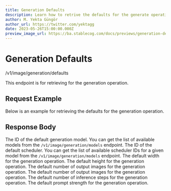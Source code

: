 ```yaml
---
title: Generation Defaults
description: Learn how to retrive the defaults for the generate operation using Stablecog API.
author: M. Yekta Güngör
author_url: https://twitter.com/yektagg
date: 2023-05-26T15:00:00.000Z
preview_image_url: https://ba.stablecog.com/docs/previews/generation-defaults.jpg
---
```


<script>
	import TypescriptRequest from './request/typescript.md';
	import PythonRequest from './request/python.md';
	import CurlRequest from './request/curl.md';
	import Response from './request/response.json';
	import Tabs from '$components/docs/tabs/Tabs.svelte';
	import Tab from '$components/docs/tabs/Tab.svelte';
	import RequestLine from '$components/docs/RequestLine.svelte';
	import Spacer from '$components/docs/Spacer.svelte';
	import Property from '$components/docs/Property.svelte';
	import Expandible from '$components/docs/Expandible.svelte';
	import CollapsibleJSON from '$components/docs/collapsibleJSON/CollapsibleJSON.svelte';
	import Code from '$components/docs/Code.svelte';
</script>

# Generation Defaults

<RequestLine method='GET'>
	/v1/image/generation/defaults
</RequestLine>

This endpoint is for retrieving for the generation operation.

## Request Example

Below is an example for retrieving the defaults for the generation operation.

<Tabs>
	<Tab value="cURL">
		<CurlRequest />
	</Tab>
	<Tab value="TypeScript">
		<TypescriptRequest />
	</Tab>
	<Tab value="Python">
		<PythonRequest />
	</Tab>
</Tabs>

<CollapsibleJSON json={Response} title="Response"/>

<Spacer/>

## Response Body

<Property name="model_id" type="TGenerationModelID" typeModifier="enum">
	The ID of the default generation model.
	<Expandible title="TGenerationModelID" yPadding>
		You can get the list of available models from the <Code href='/docs/v1/api-reference/image/generation/models'>/v1/image/generation/models</Code> endpoint.
	</Expandible>
</Property>
<Property name="scheduler_id" type="TGenerationSchedulerID" typeModifier="enum">
	The ID of the default scheduler.
	<Expandible title="TGenerationSchedulerID" yPadding>
		You can get the list of available scheduler IDs for a given model from the <Code href='/docs/v1/api-reference/image/generation/models'>/v1/image/generation/models</Code> endpoint.
	</Expandible>
</Property>
<Property name="width" type="int" min={256} max={1024}>
	The default width for the generation operation.
</Property>
<Property name="height" type="int" min={256} max={1024}>
	The default height for the generation operation.
</Property>
<Property name="num_outputs" type="int" min={1} max={4}>
	The default number of output images for the generation operation.
</Property>
<Property name="guidance_scale" type="float" min={1} max={20}>
	The default number of output images for the generation operation.
</Property>
<Property name="inference_steps" type="int" min={10} max={50}>
	The default number of inference steps for the generation operation.
</Property>
<Property name="prompt_strength" type="float" min={0} max={1}>
	The default prompt strength for the generation operation.
</Property>
